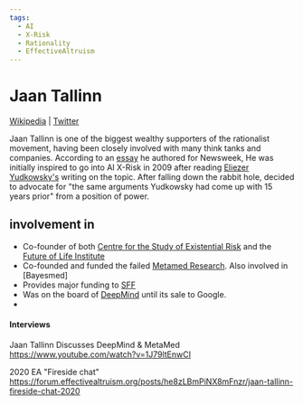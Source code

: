 ```yaml
---
tags:
  - AI
  - X-Risk
  - Rationality
  - EffectiveAltruism
---
```

# Jaan Tallinn

[Wikipedia](https://en.wikipedia.org/wiki/Jaan_Tallinn) | [Twitter](https://twitter.com/tallinnofficial)

Jaan Tallinn is one of the biggest wealthy supporters of the rationalist movement, having been closely involved with many think tanks and companies. According to an [essay](https://www.newsweek.com/artificial-intelligence-tech-risk-skype-google-1798280) he authored for Newsweek, He was initially inspired to go into AI X-Risk in 2009 after reading [Eliezer Yudkowsky's](Eliezer%20Yudkowsky.md) writing on the topic. After falling down the rabbit hole, decided to advocate for "the same arguments Yudkowsky had come up with 15 years prior" from a position of power.


## involvement in  
- Co-founder of both [Centre for the Study of Existential Risk](../Cartography/Emeritia/CSER.md) and the [Future of Life Institute](../Cartography/Emeritia/FLI.md)
- Co-founded and funded the failed [Metamed Research](../Organizations/Metamed.md). Also involved in [Bayesmed]
- Provides major funding to [SFF](../Cartography/Lesser%20Wrongia/SFF.md)
- Was on the board of [DeepMind](../Cartography/Technomundistan-Technophilistan/DeepMind.md) until its sale to Google.
- 


#### Interviews
Jaan Tallinn Discusses DeepMind & MetaMed
https://www.youtube.com/watch?v=1J79ltEnwCI

2020 EA "Fireside chat"
https://forum.effectivealtruism.org/posts/he8zLBmPiNX8mFnzr/jaan-tallinn-fireside-chat-2020